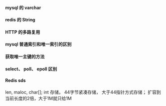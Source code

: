 #### mysql 的 varchar

#### redis 的 String

#### HTTP 的多路复用

#### mysql 普通索引和唯一索引的区别

#### 获取唯一主键的方法

#### select、 poll、 epoll 区别

#### Redis sds
len, maloc, char[]; int 存储， 44字节紧凑存储， 大于44指针方式存储；  扩容到当前长度的2倍，大于1M就只给1M

